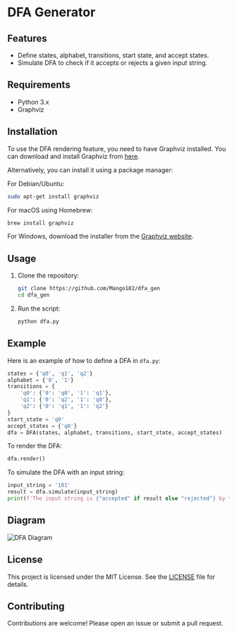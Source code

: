 # DFA Generator

## Features

- Define states, alphabet, transitions, start state, and accept states.
- Simulate DFA to check if it accepts or rejects a given input string.

## Requirements

- Python 3.x
- Graphviz

## Installation

To use the DFA rendering feature, you need to have Graphviz installed. You can download and install Graphviz from [here](https://graphviz.org/download/).

Alternatively, you can install it using a package manager:

For Debian/Ubuntu:
```sh
sudo apt-get install graphviz
```

For macOS using Homebrew:
```sh
brew install graphviz
```

For Windows, download the installer from the [Graphviz website](https://graphviz.org/download/).

## Usage

1. Clone the repository:
    ```sh
    git clone https://github.com/Mango182/dfa_gen
    cd dfa_gen
    ```

2. Run the script:
    ```sh
    python dfa.py
    ```

## Example

Here is an example of how to define a DFA in `dfa.py`:

```python
states = {'q0', 'q1', 'q2'}
alphabet = {'0', '1'}
transitions = {
    'q0': {'0': 'q0', '1': 'q1'},
    'q1': {'0': 'q2', '1': 'q0'},
    'q2': {'0': 'q1', '1': 'q2'}
}
start_state = 'q0'
accept_states = {'q0'}
dfa = DFA(states, alphabet, transitions, start_state, accept_states)
```

To render the DFA:

```python
dfa.render()
```

To simulate the DFA with an input string:

```python
input_string = '101'
result = dfa.simulate(input_string)
print(f'The input string is {"accepted" if result else "rejected"} by the DFA.')
```

## Diagram
![DFA Diagram](https://raw.githubusercontent.com/Mango182/hidden-images-repo/main/dfa/DFA.png)

## License

This project is licensed under the MIT License. See the [LICENSE](LICENSE) file for details.

## Contributing

Contributions are welcome! Please open an issue or submit a pull request.
